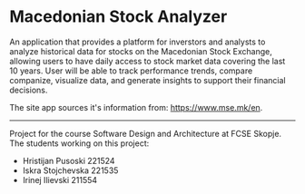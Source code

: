 # Macedonian Stock Analyzer

An application that provides a platform for inverstors and analysts to analyze historical data for stocks on the Macedonian Stock Exchange, allowing users to have daily access to stock market data covering the last 10 years. User will be able to track performance trends, compare companize, visualize data, and generate insights to support their financial decisions.

The site app sources it's information from: https://www.mse.mk/en.

____________

Project for the course Software Design and Architecture at FCSE Skopje.
The students working on this project:
- Hristijan Pusoski 221524
- Iskra Stojchevska 221535
- Irinej Ilievski 211554
